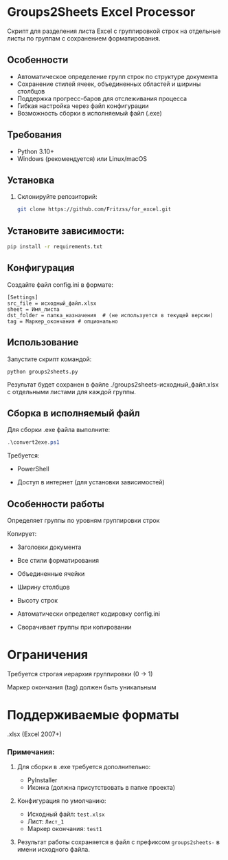 # Groups2Sheets Excel Processor

Скрипт для разделения листа Excel с группировкой строк на отдельные листы по группам с сохранением форматирования.

## Особенности
- Автоматическое определение групп строк по структуре документа
- Сохранение стилей ячеек, объединенных областей и ширины столбцов
- Поддержка прогресс-баров для отслеживания процесса
- Гибкая настройка через файл конфигурации
- Возможность сборки в исполняемый файл (.exe)

## Требования
- Python 3.10+
- Windows (рекомендуется) или Linux/macOS

## Установка
1. Склонируйте репозиторий:
   ```bash
   git clone https://github.com/Fritzss/for_excel.git
   ```

## Установите зависимости:

```bash
pip install -r requirements.txt
```

## Конфигурация

Создайте файл config.ini в формате:

```
[Settings]
src_file = исходный_файл.xlsx
sheet = Имя_листа
dst_folder = папка_назначения  # (не используется в текущей версии)
tag = Маркер_окончания # опционально
```

## Использование

Запустите скрипт командой:

```shell
python groups2sheets.py
```

Результат будет сохранен в файле ./groups2sheets-исходный_файл.xlsx с отдельными листами для каждой группы.

## Сборка в исполняемый файл

Для сборки .exe файла выполните:

```powershell
.\convert2exe.ps1
```

Требуется:

* PowerShell

* Доступ в интернет (для установки зависимостей)

## Особенности работы

Определяет группы по уровням группировки строк

Копирует:

* Заголовки документа

* Все стили форматирования

* Объединенные ячейки

* Ширину столбцов

* Высоту строк

* Автоматически определяет кодировку config.ini

* Сворачивает группы при копировании

# Ограничения

Требуется строгая иерархия группировки (0 → 1)

Маркер окончания (tag) должен быть уникальным

# Поддерживаемые форматы

.xlsx (Excel 2007+)

### Примечания:

1. Для сборки в .exe требуется дополнительно:
   - PyInstaller
   - Иконка (должна присутствовать в папке проекта)
   
2. Конфигурация по умолчанию:
   - Исходный файл: `test.xlsx`
   - Лист: `Лист_1`
   - Маркер окончания: `test1`

3. Результат работы сохраняется в файл с префиксом `groups2sheets-` в имени исходного файла.
